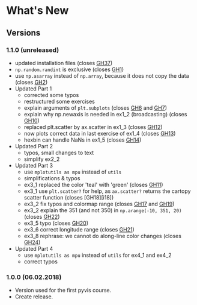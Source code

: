 # What's New

## Versions

### 1.1.0 (unreleased)

 * updated installation files (closes [GH37][i37])
 * `np.random.randint` is exclusive (closes [GH1][i1])
 * use `np.asarray` instead of `np.array`, because it does not copy the data (closes [GH2][i2])
 * Updated Part 1
   * corrected some typos
   * restructured some exercises
   * explain arguments of `plt.subplots` (closes [GH6][i6] and [GH7][i7])
   * explain why np.newaxis is needed in ex1_2 (broadcasting) (closes [GH10][i10])
   * replaced plt.scatter by ax.scatter in ex1_3 (closes [GH12][i12])
   * now plots correct data in last exercise of ex1_4 (closes [GH13][i13])
   * hexbin can handle NaNs in ex1_5 (closes [GH14][i14])
 * Updated Part 2
   * typos, small changes to text
   * simplify ex2_2
 * Updated Part 3
   * use `mplotutils as mpu` instead of `utils`
   * simplifications & typos
   * ex3_1 replaced the color 'teal' with 'green' (closes [GH11][i11])
   * ex3_1 use `plt.scatter?` for help, as `ax.scatter?` returns the cartopy scatter function (closes [GH18][i18])
   * ex3_2 fix typos and colormap range (closes [GH17][i17] and [GH19][i19])
   * ex3_2 explain the 351 (and not 350) in `np.arange(-10, 351, 20)` (closes [GH22][i22])
   * ex3_5 typo (closes [GH20][i20])
   * ex3_6 correct longitude range (closes [GH21][i21])
   * ex3_8 rephrase: we cannot do along-line color changes (closes [GH24][i24])
 * Updated Part 4
   * use `mplotutils as mpu` instead of `utils` for ex4_1 and ex4_2
   * correct typos

### 1.0.0 (06.02.2018)

 * Version used for the first pyvis course.
 * Create release.



[i1]: https://github.com/C2SM/pyvis/issues/1
[i2]: https://github.com/C2SM/pyvis/issues/2
[i6]: https://github.com/C2SM/pyvis/issues/6
[i7]: https://github.com/C2SM/pyvis/issues/7
[i10]: https://github.com/C2SM/pyvis/issues/10
[i11]: https://github.com/C2SM/pyvis/issues/11
[i12]: https://github.com/C2SM/pyvis/issues/12
[i13]: https://github.com/C2SM/pyvis/issues/13
[i14]: https://github.com/C2SM/pyvis/issues/14
[i17]: https://github.com/C2SM/pyvis/issues/17
[i19]: https://github.com/C2SM/pyvis/issues/19
[i20]: https://github.com/C2SM/pyvis/issues/20
[i21]: https://github.com/C2SM/pyvis/issues/21
[i22]: https://github.com/C2SM/pyvis/issues/22
[i24]: https://github.com/C2SM/pyvis/issues/24
[i37]: https://github.com/C2SM/pyvis/issues/37





